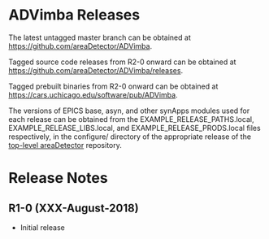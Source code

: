 ADVimba Releases
==================

The latest untagged master branch can be obtained at
https://github.com/areaDetector/ADVimba.

Tagged source code releases from R2-0 onward can be obtained at 
https://github.com/areaDetector/ADVimba/releases.

Tagged prebuilt binaries from R2-0 onward can be obtained at
https://cars.uchicago.edu/software/pub/ADVimba.

The versions of EPICS base, asyn, and other synApps modules used for each release can be obtained from 
the EXAMPLE_RELEASE_PATHS.local, EXAMPLE_RELEASE_LIBS.local, and EXAMPLE_RELEASE_PRODS.local
files respectively, in the configure/ directory of the appropriate release of the 
[top-level areaDetector](https://github.com/areaDetector/areaDetector) repository.


Release Notes
=============

R1-0 (XXX-August-2018)
----
* Initial release
